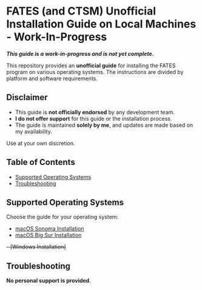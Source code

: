 # FATES (and CTSM) Unofficial Installation Guide on Local Machines - Work-In-Progress

***This guide is a work-in-progress and is not yet complete.***

This repository provides an **unofficial guide** for installing the FATES program on various operating systems. The instructions are divided by platform and software requirements.

## Disclaimer
- This guide is **not officially endorsed** by any development team.
- **I do not offer support** for this guide or the installation process.
- The guide is maintained **solely by me**, and updates are made based on my availability.

Use at your own discretion.

## Table of Contents
- [Supported Operating Systems](#supported-operating-systems)
- [Troubleshooting](#troubleshooting)

## Supported Operating Systems
Choose the guide for your operating system:
- [macOS Sonoma Installation](./os-macos-sonoma.md)
- [macOS Big Sur Installation](./os-macos-bigsur.md)

~~- [Windows Installation]~~

## Troubleshooting
**No personal support is provided**.
